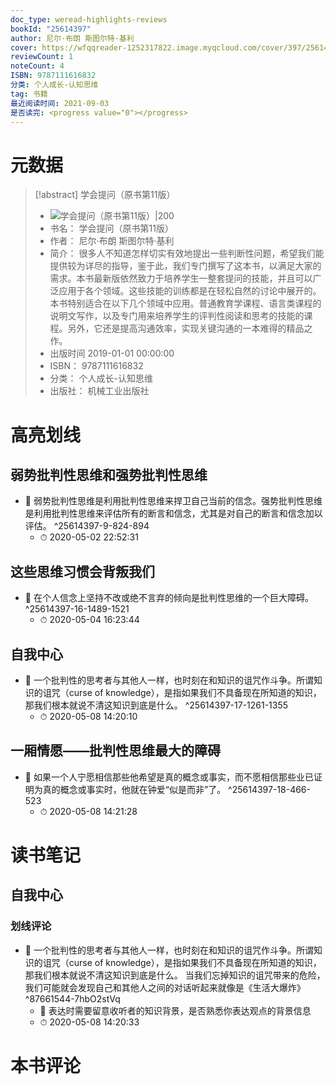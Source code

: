 ```yaml
---
doc_type: weread-highlights-reviews
bookId: "25614397"
author: 尼尔·布朗 斯图尔特·基利
cover: https://wfqqreader-1252317822.image.myqcloud.com/cover/397/25614397/t7_25614397.jpg
reviewCount: 1
noteCount: 4
ISBN: 9787111616832
分类: 个人成长-认知思维
tag: 书籍
最近阅读时间: 2021-09-03
是否读完: <progress value="0"></progress>
---
```

# 元数据
> [!abstract] 学会提问（原书第11版）
> - ![ 学会提问（原书第11版）|200](https://wfqqreader-1252317822.image.myqcloud.com/cover/397/25614397/t7_25614397.jpg)
> - 书名： 学会提问（原书第11版）
> - 作者： 尼尔·布朗 斯图尔特·基利
> - 简介： 很多人不知道怎样切实有效地提出一些判断性问题，希望我们能提供较为详尽的指导，鉴于此，我们专门撰写了这本书，以满足大家的需求。本书最新版依然致力于培养学生一整套提问的技能，并且可以广泛应用于各个领域。这些技能的训练都是在轻松自然的讨论中展开的。本书特别适合在以下几个领域中应用。普通教育学课程、语言类课程的说明文写作，以及专门用来培养学生的评判性阅读和思考的技能的课程。另外，它还是提高沟通效率，实现关键沟通的一本难得的精品之作。
> - 出版时间 2019-01-01 00:00:00
> - ISBN： 9787111616832
> - 分类： 个人成长-认知思维
> - 出版社： 机械工业出版社

# 高亮划线

## 弱势批判性思维和强势批判性思维


- 📌 弱势批判性思维是利用批判性思维来捍卫自己当前的信念。强势批判性思维是利用批判性思维来评估所有的断言和信念，尤其是对自己的断言和信念加以评估。 ^25614397-9-824-894
    - ⏱ 2020-05-02 22:52:31 
## 这些思维习惯会背叛我们


- 📌 在个人信念上坚持不改或绝不言弃的倾向是批判性思维的一个巨大障碍。 ^25614397-16-1489-1521
    - ⏱ 2020-05-04 16:23:44 
## 自我中心


- 📌 一个批判性的思考者与其他人一样，也时刻在和知识的诅咒作斗争。所谓知识的诅咒（curse of knowledge），是指如果我们不具备现在所知道的知识，那我们根本就说不清这知识到底是什么。 ^25614397-17-1261-1355
    - ⏱ 2020-05-08 14:20:10 
## 一厢情愿——批判性思维最大的障碍


- 📌 如果一个人宁愿相信那些他希望是真的概念或事实，而不愿相信那些业已证明为真的概念或事实时，他就在钟爱“似是而非”了。 ^25614397-18-466-523
    - ⏱ 2020-05-08 14:21:28 
# 读书笔记

## 自我中心

### 划线评论
- 📌 一个批判性的思考者与其他人一样，也时刻在和知识的诅咒作斗争。所谓知识的诅咒（curse of knowledge），是指如果我们不具备现在所知道的知识，那我们根本就说不清这知识到底是什么。
当我们忘掉知识的诅咒带来的危险，我们可能就会发现自己和其他人之间的对话听起来就像是《生活大爆炸》  ^87661544-7hbO2stVq
    - 💭 表达时需要留意收听者的知识背景，是否熟悉你表达观点的背景信息
    - ⏱ 2020-05-08 14:20:33
   
# 本书评论
